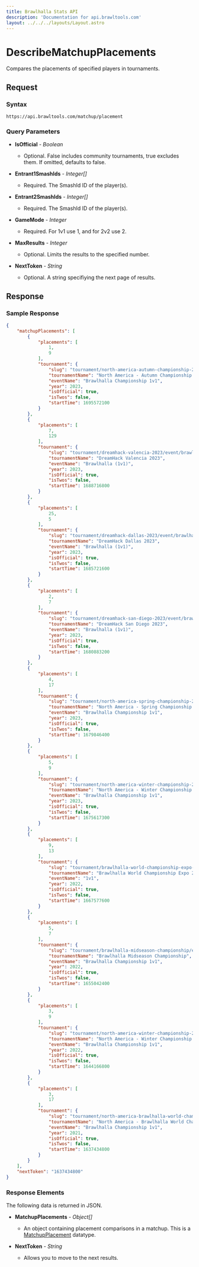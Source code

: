 ```yaml
---
title: Brawlhalla Stats API
description: 'Documentation for api.brawltools.com'
layout: ../../../layouts/Layout.astro
---
```


# DescribeMatchupPlacements

Compares the placements of specified players in tournaments.

## Request

### Syntax

```https://api.brawltools.com/matchup/placement```

### Query Parameters

- **IsOfficial** - *Boolean*
    - Optional. False includes community tournaments, true excludes them. If omitted, defaults to false.

- **Entrant1SmashIds** - *Integer[]*
    - Required. The SmashId ID of the player(s).

- **Entrant2SmashIds** - *Integer[]*
    - Required. The SmashId ID of the player(s).

- **GameMode** - *Integer*
    - Required. For 1v1 use 1, and for 2v2 use 2.

- **MaxResults** - *Integer*
    - Optional. Limits the results to the specified number.

- **NextToken** - *String*
    - Optional. A string specifiying the next page of results.

## Response

### Sample Response

```json
{
    "matchupPlacements": [
        {
            "placements": [
                1,
                9
            ],
            "tournament": {
                "slug": "tournament/north-america-autumn-championship-2023/event/brawlhalla-championship-1v1",
                "tournamentName": "North America - Autumn Championship 2023",
                "eventName": "Brawlhalla Championship 1v1",
                "year": 2023,
                "isOfficial": true,
                "isTwos": false,
                "startTime": 1695572100
            }
        },
        {
            "placements": [
                7,
                129
            ],
            "tournament": {
                "slug": "tournament/dreamhack-valencia-2023/event/brawlhalla-1v1",
                "tournamentName": "DreamHack Valencia 2023",
                "eventName": "Brawlhalla (1v1)",
                "year": 2023,
                "isOfficial": true,
                "isTwos": false,
                "startTime": 1688716800
            }
        },
        {
            "placements": [
                25,
                5
            ],
            "tournament": {
                "slug": "tournament/dreamhack-dallas-2023/event/brawlhalla-1v1",
                "tournamentName": "DreamHack Dallas 2023",
                "eventName": "Brawlhalla (1v1)",
                "year": 2023,
                "isOfficial": true,
                "isTwos": false,
                "startTime": 1685721600
            }
        },
        {
            "placements": [
                2,
                7
            ],
            "tournament": {
                "slug": "tournament/dreamhack-san-diego-2023/event/brawlhalla-1v1",
                "tournamentName": "DreamHack San Diego 2023",
                "eventName": "Brawlhalla (1v1)",
                "year": 2023,
                "isOfficial": true,
                "isTwos": false,
                "startTime": 1680883200
            }
        },
        {
            "placements": [
                4,
                17
            ],
            "tournament": {
                "slug": "tournament/north-america-spring-championship-2023/event/brawlhalla-championship-1v1",
                "tournamentName": "North America - Spring Championship 2023",
                "eventName": "Brawlhalla Championship 1v1",
                "year": 2023,
                "isOfficial": true,
                "isTwos": false,
                "startTime": 1679846400
            }
        },
        {
            "placements": [
                5,
                9
            ],
            "tournament": {
                "slug": "tournament/north-america-winter-championship-2023/event/brawlhalla-championship-1v1",
                "tournamentName": "North America - Winter Championship 2023",
                "eventName": "Brawlhalla Championship 1v1",
                "year": 2023,
                "isOfficial": true,
                "isTwos": false,
                "startTime": 1675617300
            }
        },
        {
            "placements": [
                9,
                13
            ],
            "tournament": {
                "slug": "tournament/brawlhalla-world-championship-expo-2022/event/1v1",
                "tournamentName": "Brawlhalla World Championship Expo 2022",
                "eventName": "1v1",
                "year": 2022,
                "isOfficial": true,
                "isTwos": false,
                "startTime": 1667577600
            }
        },
        {
            "placements": [
                5,
                7
            ],
            "tournament": {
                "slug": "tournament/brawlhalla-midseason-championship/event/brawlhalla-championship-1v1",
                "tournamentName": "Brawlhalla Midseason Championship",
                "eventName": "Brawlhalla Championship 1v1",
                "year": 2022,
                "isOfficial": true,
                "isTwos": false,
                "startTime": 1655042400
            }
        },
        {
            "placements": [
                3,
                9
            ],
            "tournament": {
                "slug": "tournament/north-america-winter-championship-2022/event/brawlhalla-championship-1v1",
                "tournamentName": "North America - Winter Championship 2022",
                "eventName": "Brawlhalla Championship 1v1",
                "year": 2022,
                "isOfficial": true,
                "isTwos": false,
                "startTime": 1644166800
            }
        },
        {
            "placements": [
                3,
                17
            ],
            "tournament": {
                "slug": "tournament/north-america-brawlhalla-world-championship-2021/event/brawlhalla-championship-1v1",
                "tournamentName": "North America - Brawlhalla World Championship 2021",
                "eventName": "Brawlhalla Championship 1v1",
                "year": 2021,
                "isOfficial": true,
                "isTwos": false,
                "startTime": 1637434800
            }
        }
    ],
    "nextToken": "1637434800"
}
```

### Response Elements

The following data is returned in JSON.

- **MatchupPlacements** - *Object[]*
    - An object containing placement comparisons in a matchup. This is a <a href="../../datatypes/matchupplacement">MatchupPlacement</a> datatype.

- **NextToken** - *String*
    - Allows you to move to the next results. 